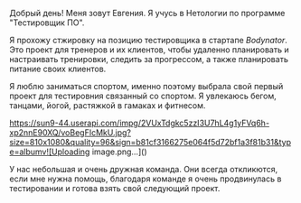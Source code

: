 Добрый день! Меня зовут Евгения. Я учусь в Нетологии по программе "Тестировщик ПО".
 
 Я прохожу стжировку на позицию тестировщика в стартапе _Bodynator_. Это проект для тренеров и их клиентов, чтобы удаленно планировать и настраивать тренировки, следить за прогрессом, а также планировать питание своих клиентов. 

Я люблю заниматься спортом, именно поэтому выбрала свой первый проект для тестировния связанный со спортом. Я увлекаюсь бегом, танцами, йогой, растяжкой в гамаках и фитнесом. 

https://sun9-44.userapi.com/impg/2VUxTdgkc5zzI3U7hL4g1yFVq6h-xp2nnE90XQ/voBegFIcMkU.jpg?size=810x1080&quality=96&sign=b81cf3166275e064f5d72bf1a3f81b31&type=albumv![Uploading image.png…]()


 У нас небольшая и очень дружная команда. Они всегда откликются, если мне нужна помощь, благодаря команде я очень продвинулась в тестировании и готова взять свой следующий проект.
